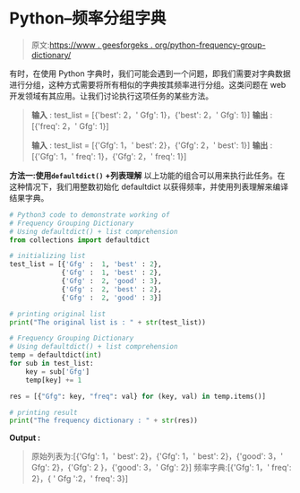 # Python–频率分组字典

> 原文:[https://www . geesforgeks . org/python-frequency-group-dictionary/](https://www.geeksforgeeks.org/python-frequency-grouping-dictionary/)

有时，在使用 Python 字典时，我们可能会遇到一个问题，即我们需要对字典数据进行分组，这种方式需要将所有相似的字典按其频率进行分组。这类问题在 web 开发领域有其应用。让我们讨论执行这项任务的某些方法。

> **输入** : test_list = [{'best': 2，' Gfg': 1}，{'best': 2，' Gfg': 1}]
> **输出** : [{'freq': 2，' Gfg': 1}]
> 
> **输入** : test_list = [{'Gfg': 1，' best': 2}，{'Gfg': 2，' best': 1}]
> **输出** : [{'Gfg': 1，' freq': 1}，{'Gfg': 2，' freq': 1}]

**方法一:使用`defaultdict()` +列表理解**
以上功能的组合可以用来执行此任务。在这种情况下，我们用整数初始化 defaultdict 以获得频率，并使用列表理解来编译结果字典。

```py
# Python3 code to demonstrate working of 
# Frequency Grouping Dictionary
# Using defaultdict() + list comprehension
from collections import defaultdict

# initializing list
test_list = [{'Gfg' :  1, 'best' : 2}, 
             {'Gfg' :  1, 'best' : 2},
             {'Gfg' :  2, 'good' : 3},
             {'Gfg' :  2, 'best' : 2},
             {'Gfg' :  2, 'good' : 3}]

# printing original list
print("The original list is : " + str(test_list))

# Frequency Grouping Dictionary
# Using defaultdict() + list comprehension
temp = defaultdict(int)
for sub in test_list:
    key = sub['Gfg']
    temp[key] += 1

res = [{"Gfg": key, "freq": val} for (key, val) in temp.items()]

# printing result 
print("The frequency dictionary : " + str(res)) 
```

**Output :**

> 原始列表为:[{'Gfg': 1，' best': 2}，{'Gfg': 1，' best': 2}，{'good': 3，' Gfg': 2}，{'Gfg': 2 }，{'good': 3，' Gfg': 2}]
> 频率字典:[{'Gfg': 1，' freq': 2}，{ ' Gfg ':2，' freq': 3}]